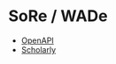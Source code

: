 # SoRe / WADe

- [OpenAPI](https://app.swaggerhub.com/apis/STOLERIUMIHAIIULIAN/SoReAPI/1.0.0)
- [Scholarly](https://mehaiiulian.github.io/sore-scholarly-html-pages/index.html)
